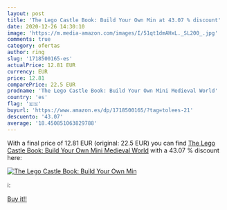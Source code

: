 ```yaml
---
layout: post
title: 'The Lego Castle Book: Build Your Own Min at 43.07 % discount'
date: 2020-12-26 14:30:10
image: 'https://m.media-amazon.com/images/I/51qt1dmAHxL._SL200_.jpg'
comments: true
category: ofertas
author: ring
slug: '1718500165-es'
actualPrice: 12.81 EUR
currency: EUR
price: 12.81
comparePrice: 22.5 EUR
prodname: 'The Lego Castle Book: Build Your Own Mini Medieval World'
country: 'es'
flag: '🇪🇸'
buyurl: 'https://www.amazon.es/dp/1718500165/?tag=tolees-21'
descuento: '43.07'
average: '18.450851063829788'
---
```


With a final price of 12.81 EUR (original: 22.5 EUR) you can find [The Lego Castle Book: Build Your Own Mini Medieval World](https://www.amazon.es/dp/1718500165/?tag=tolees-21) with a  43.07 % discount here:

[![The Lego Castle Book: Build Your Own Min](https://m.media-amazon.com/images/I/51qt1dmAHxL._SL200_.jpg)](https://www.amazon.es/dp/1718500165/?tag=tolees-21)

ℹ️:


[Buy it!!](https://www.amazon.es/dp/1718500165/?tag=tolees-21)
